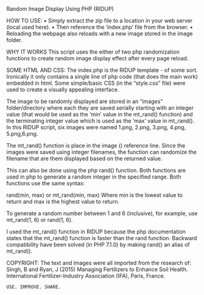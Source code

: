 Random Image Display Using PHP (RIDUP)


HOW TO USE:
•	Simply extract the zip file to a location in your web server (local used here).
•	Then reference the ‘index.php’ file from the browser.
•	Reloading the webpage also reloads with a new image stored in the image folder.

WHY IT WORKS
This script uses the either of two php randomization functions to create random image display effect after every page reload. 

SOME HTML AND CSS:
The index.php is the RIDUP template - of some sort. Ironically it only contains a single line of php code (that does the main work) embedded in html. Some simple/basic CSS (in the “style.css” file) were used to create a visually appealing interface.

The image to be randomly displayed are stored in an “images” folder/directory where each they are saved serially starting with an integer value (that would be used as the ‘min’ value in the mt_rand() function) and the terminating integer value which is used as the ‘max’ value in mt_rand(). In this RIDUP script, six images were named 1.png, 2.png, 3.png, 4.png, 5.png,6.png.

The mt_rand() function is place in the image (<img>) reference line. Since the images were saved using integer filenames, the function can randomize the filename that are them displayed based on the returned value. 

This can also be done using the php rand() function. Both functions are used in php to generate a random integer in the specified range. Both functions use the same syntax:

rand(min, max) or mt_rand(min, max)
Where min is the lowest value to return and max is the highest value to return.

To generate a random number between 1 and 6 (inclusive), for example, use mt_rand(1, 6) or rand(1, 6).

I used the mt_rand() function in RIDUP because the php documentation states that the mt_rand() function is faster than the rand function. Backward compatibility have been solved (in PHP 7.1.0) by making rand() an alias of mt_rand().

COPYRIGHT: The text and images were all imported from the research of: Singh, B and Ryan, J (2015) Managing Fertilizers to Enhance Soil Health. International Fertilizer-Industry Association (IFA), Paris, France.

	USE. IMPROVE. SHARE.
